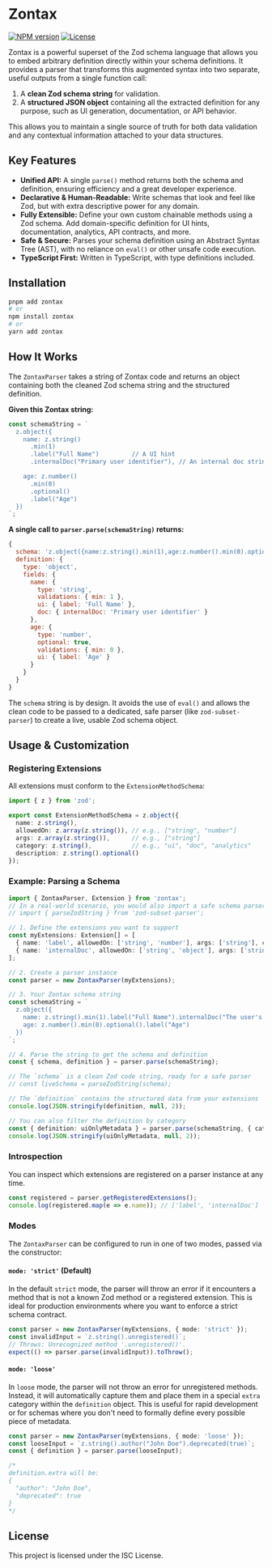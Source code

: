 # Zontax

[![NPM version](https://img.shields.io/npm/v/zontax.svg)](https://www.npmjs.com/package/zontax)
[![License](https://img.shields.io/npm/l/zontax.svg)](./LICENSE)

Zontax is a powerful superset of the Zod schema language that allows you to embed arbitrary definition directly within your schema definitions. It provides a parser that transforms this augmented syntax into two separate, useful outputs from a single function call:

1.  A **clean Zod schema string** for validation.
2.  A **structured JSON object** containing all the extracted definition for any purpose, such as UI generation, documentation, or API behavior.

This allows you to maintain a single source of truth for both data validation and any contextual information attached to your data structures.

## Key Features

- **Unified API:** A single `parse()` method returns both the schema and definition, ensuring efficiency and a great developer experience.
- **Declarative & Human-Readable:** Write schemas that look and feel like Zod, but with extra descriptive power for any domain.
- **Fully Extensible:** Define your own custom chainable methods using a Zod schema. Add domain-specific definition for UI hints, documentation, analytics, API contracts, and more.
- **Safe & Secure:** Parses your schema definition using an Abstract Syntax Tree (AST), with no reliance on `eval()` or other unsafe code execution.
- **TypeScript First:** Written in TypeScript, with type definitions included.

## Installation

```bash
pnpm add zontax
# or
npm install zontax
# or
yarn add zontax
```

## How It Works

The `ZontaxParser` takes a string of Zontax code and returns an object containing both the cleaned Zod schema string and the structured definition.

**Given this Zontax string:**
```javascript
const schemaString = `
  z.object({
    name: z.string()
      .min(1)
      .label("Full Name")         // A UI hint
      .internalDoc("Primary user identifier"), // An internal doc string

    age: z.number()
      .min(0)
      .optional()
      .label("Age")
  })
`;
```

**A single call to `parser.parse(schemaString)` returns:**
```javascript
{
  schema: 'z.object({name:z.string().min(1),age:z.number().min(0).optional()})',
  definition: {
    type: 'object',
    fields: {
      name: {
        type: 'string',
        validations: { min: 1 },
        ui: { label: 'Full Name' },
        doc: { internalDoc: 'Primary user identifier' }
      },
      age: {
        type: 'number',
        optional: true,
        validations: { min: 0 },
        ui: { label: 'Age' }
      }
    }
  }
}
```
The `schema` string is by design. It avoids the use of `eval()` and allows the clean code to be passed to a dedicated, safe parser (like `zod-subset-parser`) to create a live, usable Zod schema object.

## Usage & Customization

### Registering Extensions

All extensions must conform to the `ExtensionMethodSchema`:

```typescript
import { z } from 'zod';

export const ExtensionMethodSchema = z.object({
  name: z.string(),
  allowedOn: z.array(z.string()), // e.g., ["string", "number"]
  args: z.array(z.string()),      // e.g., ["string"]
  category: z.string(),           // e.g., "ui", "doc", "analytics"
  description: z.string().optional()
});
```

### Example: Parsing a Schema

```typescript
import { ZontaxParser, Extension } from 'zontax';
// In a real-world scenario, you would also import a safe schema parser
// import { parseZodString } from 'zod-subset-parser';

// 1. Define the extensions you want to support
const myExtensions: Extension[] = [
  { name: 'label', allowedOn: ['string', 'number'], args: ['string'], category: 'ui' },
  { name: 'internalDoc', allowedOn: ['string', 'object'], args: ['string'], category: 'doc' }
];

// 2. Create a parser instance
const parser = new ZontaxParser(myExtensions);

// 3. Your Zontax schema string
const schemaString = `
  z.object({
    name: z.string().min(1).label("Full Name").internalDoc("The user's full name"),
    age: z.number().min(0).optional().label("Age")
  })
`;

// 4. Parse the string to get the schema and definition
const { schema, definition } = parser.parse(schemaString);

// The `schema` is a clean Zod code string, ready for a safe parser
// const liveSchema = parseZodString(schema);

// The `definition` contains the structured data from your extensions
console.log(JSON.stringify(definition, null, 2));

// You can also filter the definition by category
const { definition: uiOnlyMetadata } = parser.parse(schemaString, { categories: ['ui'] });
console.log(JSON.stringify(uiOnlyMetadata, null, 2));
```

### Introspection

You can inspect which extensions are registered on a parser instance at any time.

```typescript
const registered = parser.getRegisteredExtensions();
console.log(registered.map(e => e.name)); // ['label', 'internalDoc']
```

### Modes

The `ZontaxParser` can be configured to run in one of two modes, passed via the constructor:

#### `mode: 'strict'` (Default)

In the default `strict` mode, the parser will throw an error if it encounters a method that is not a known Zod method or a registered extension. This is ideal for production environments where you want to enforce a strict schema contract.

```typescript
const parser = new ZontaxParser(myExtensions, { mode: 'strict' });
const invalidInput = `z.string().unregistered()`;
// Throws: Unrecognized method '.unregistered()'.
expect(() => parser.parse(invalidInput)).toThrow();
```

#### `mode: 'loose'`

In `loose` mode, the parser will not throw an error for unregistered methods. Instead, it will automatically capture them and place them in a special `extra` category within the `definition` object. This is useful for rapid development or for schemas where you don't need to formally define every possible piece of metadata.

```typescript
const parser = new ZontaxParser(myExtensions, { mode: 'loose' });
const looseInput = `z.string().author("John Doe").deprecated(true)`;
const { definition } = parser.parse(looseInput);

/*
definition.extra will be:
{
  "author": "John Doe",
  "deprecated": true
}
*/
```

## License

This project is licensed under the ISC License.
